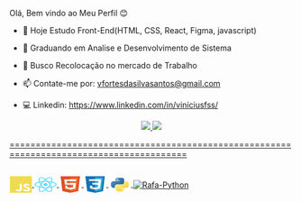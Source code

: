 Olá, Bem vindo ao Meu Perfil 😊

- 🔭 Hoje Estudo Front-End(HTML, CSS, React, Figma, javascript)

- 🌱 Graduando em Analise e Desenvolvimento de Sistema

- 💼 Busco Recolocação no mercado de Trabalho 

- 📫 Contate-me por: vfortesdasilvasantos@gmail.com

- 💻 Linkedin: https://www.linkedin.com/in/viníciusfss/

<div align="center">
  <a href="https://github.com/viniciusfss19">
  <img height="180em" src="https://github-readme-stats.vercel.app/api?username=viniciusfss19&show_icons=true&theme=dark&include_all_commits=true&count_private=true"/>
  <img height="180em" src="https://github-readme-stats.vercel.app/api/top-langs/?username=viniciusfss19&layout=compact&langs_count=7&theme=dark"/>
</div>

========================================================================================
<div style="display: inline_block"><br>
  <img align="center" alt="Rafa-Js" height="30" width="40" src="https://raw.githubusercontent.com/devicons/devicon/master/icons/javascript/javascript-plain.svg">
  <img align="center" alt="Rafa-React" height="30" width="40" src="https://raw.githubusercontent.com/devicons/devicon/master/icons/react/react-original.svg">
  <img align="center" alt="Rafa-HTML" height="30" width="40" src="https://raw.githubusercontent.com/devicons/devicon/master/icons/html5/html5-original.svg">
  <img align="center" alt="Rafa-CSS" height="30" width="40" src="https://raw.githubusercontent.com/devicons/devicon/master/icons/css3/css3-original.svg">
  <img align="center" alt="Rafa-Python" height="30" width="40" src="https://raw.githubusercontent.com/devicons/devicon/master/icons/python/python-original.svg">
  <img align="center" alt="Rafa-Python" height="30" width="40" src="https://cdn.jsdelivr.net/gh/devicons/devicon/icons/figma/figma-original.svg" />
</div>
